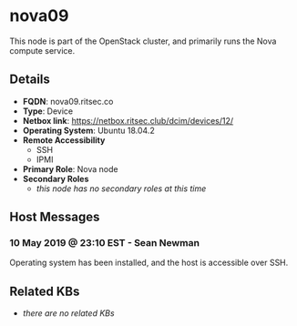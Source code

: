 # nova09

This node is part of the OpenStack cluster, and primarily runs the Nova compute
service.

## Details

- **FQDN**: nova09.ritsec.co
- **Type**: Device
- **Netbox link**: https://netbox.ritsec.club/dcim/devices/12/
- **Operating System**: Ubuntu 18.04.2
- **Remote Accessibility**
  - SSH
  - IPMI
- **Primary Role**: Nova node
- **Secondary Roles**
    - _this node has no secondary roles at this time_

## Host Messages

### 10 May 2019 @ 23:10 EST - Sean Newman

Operating system has been installed, and the host is accessible over SSH.

## Related KBs

- _there are no related KBs_